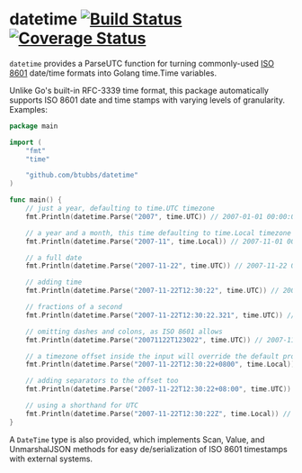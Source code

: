 # datetime [![Build Status](https://travis-ci.org/btubbs/datetime.svg?branch=master)](https://travis-ci.org/btubbs/datetime) [![Coverage Status](https://coveralls.io/repos/github/btubbs/datetime/badge.svg?branch=master)](https://coveralls.io/github/btubbs/datetime?branch=master)

`datetime` provides a ParseUTC function for turning commonly-used 
[ISO 8601](https://www.iso.org/iso-8601-date-and-time-format.html) date/time formats into
Golang time.Time variables. 

Unlike Go's built-in RFC-3339 time format, this package automatically supports ISO 8601 date and
time stamps with varying levels of granularity.  Examples:

```go
package main

import (
	"fmt"
	"time"

	"github.com/btubbs/datetime"
)

func main() {
	// just a year, defaulting to time.UTC timezone
	fmt.Println(datetime.Parse("2007", time.UTC)) // 2007-01-01 00:00:00 +0000 UTC <nil>

	// a year and a month, this time defaulting to time.Local timezone
	fmt.Println(datetime.Parse("2007-11", time.Local)) // 2007-11-01 00:00:00 -0600 MDT <nil>

	// a full date
	fmt.Println(datetime.Parse("2007-11-22", time.UTC)) // 2007-11-22 00:00:00 +0000 UTC <nil>

	// adding time
	fmt.Println(datetime.Parse("2007-11-22T12:30:22", time.UTC)) // 2007-11-22 12:30:22 -0700 MST <nil>

	// fractions of a second
	fmt.Println(datetime.Parse("2007-11-22T12:30:22.321", time.UTC)) // 2007-11-22 12:30:22.321 -0700 MST <nil>

	// omitting dashes and colons, as ISO 8601 allows
	fmt.Println(datetime.Parse("20071122T123022", time.UTC)) // 2007-11-22 12:30:22 -0700 MST <nil>

	// a timezone offset inside the input will override the default provided to datetime.Parse
	fmt.Println(datetime.Parse("2007-11-22T12:30:22+0800", time.Local)) // 2007-11-22 12:30:22 +0800 +0800 <nil>

	// adding separators to the offset too
	fmt.Println(datetime.Parse("2007-11-22T12:30:22+08:00", time.UTC)) // 2007-11-22 12:30:22 +0800 +08:00 <nil>

	// using a shorthand for UTC
	fmt.Println(datetime.Parse("2007-11-22T12:30:22Z", time.Local)) // 2007-11-22 12:30:22 +0000 UTC <nil>
}
```

A `DateTime` type is also provided, which implements Scan, Value, and UnmarshalJSON methods for easy
de/serialization of ISO 8601 timestamps with external systems.
